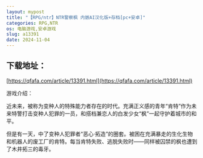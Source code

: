 ```yaml
---
layout: mypost
title: "【RPG/ntr】NTR警察枫 内嵌AI汉化版+存档[pc+安卓]"
categories: RPG,NTR
os: 电脑游戏,安卓游戏
slug: a13391
date: 2024-11-04
---
```


## 下载地址：

[https://qfafa.com/article/13391.html](https://qfafa.com/article/13391.html)

游戏介绍：

近未来，被称为变种人的特殊能力者存在的时代。充满正义感的青年“肯特”作为未来特警打击变种人犯罪的一员，和搭档兼恋人的白发少女“枫”一起守护着城市的和平。

但是有一天，中了变种人犯罪者“恶心·拓造”的圈套。被困在充满暴走的生化生物和机器人的废工厂的肯特。每当肯特失败、逃脱失败时——同样被囚禁的枫也遭到了木井拓三的毒牙。